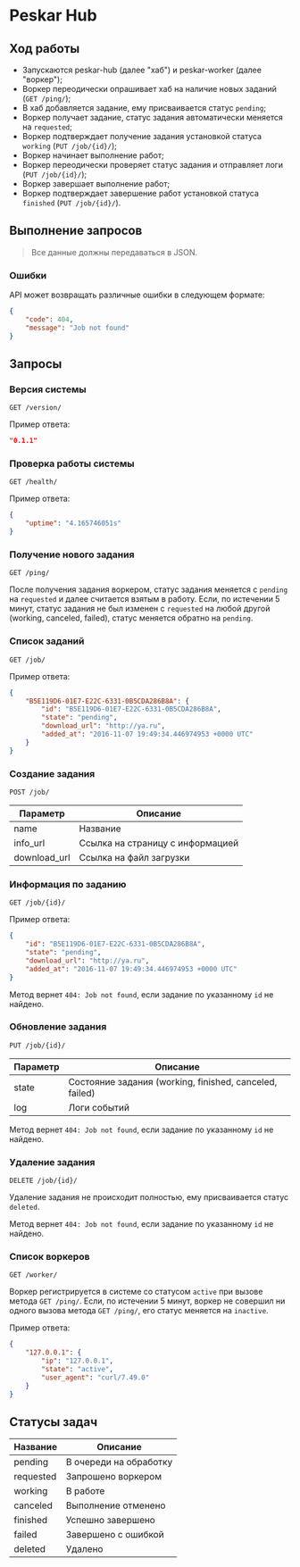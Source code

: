 # Peskar Hub

## Ход работы

* Запускаются peskar-hub (далее "хаб") и peskar-worker (далее "воркер");
* Воркер переодически опрашивает хаб на наличие новых заданий (`GET /ping/`);
* В хаб добавляется задание, ему присваивается статус `pending`;
* Воркер получает задание, статус задания автоматически меняется на `requested`;
* Воркер подтверждает получение задания установкой статуса `working` (`PUT /job/{id}/`);
* Воркер начинает выполнение работ;
* Воркер переодически проверяет статус задания и отправляет логи (`PUT /job/{id}/`);
* Воркер завершает выполнение работ;
* Воркер подтверждает завершение работ установкой статуса `finished` (`PUT /job/{id}/`).

## Выполнение запросов

> Все данные должны передаваться в JSON.

### Ошибки

API может возвращать различные ошибки в следующем формате:

```json
{
    "code": 404,
    "message": "Job not found"
}
```

## Запросы

### Версия системы

`GET /version/`

Пример ответа:

```json
"0.1.1"
```

### Проверка работы системы

`GET /health/`

Пример ответа:

```json
{
    "uptime": "4.165746051s"
}
```

### Получение нового задания

`GET /ping/`

После получения задания воркером, статус задания меняется с `pending` на `requested` и далее считается взятым в работу. Если, по истечении 5 минут, статус задания не был изменен с `requested` на любой другой (working, canceled, failed), статус меняется обратно на `pending`.

### Список заданий

`GET /job/`

Пример ответа:

```json
{
    "B5E119D6-01E7-E22C-6331-0B5CDA286B8A": {
        "id": "B5E119D6-01E7-E22C-6331-0B5CDA286B8A",
        "state": "pending",
        "download_url": "http://ya.ru",
        "added_at": "2016-11-07 19:49:34.446974953 +0000 UTC"
    }
}
```

### Создание задания

`POST /job/`

Параметр     | Описание
-------------|---------------------------------
name         | Название
info_url     | Ссылка на страницу с информацией
download_url | Ссылка на файл загрузки

### Информация по заданию

`GET /job/{id}/`

Пример ответа:

```json
{
    "id": "B5E119D6-01E7-E22C-6331-0B5CDA286B8A",
    "state": "pending",
    "download_url": "http://ya.ru",
    "added_at": "2016-11-07 19:49:34.446974953 +0000 UTC"
}

```

Метод вернет `404: Job not found`, если задание по указанному `id` не найдено.

### Обновление задания

`PUT /job/{id}/`

Параметр | Описание
---------|------------------------------------------------------
state    | Состояние задания (working, finished, canceled, failed)
log      | Логи событий

Метод вернет `404: Job not found`, если задание по указанному `id` не найдено.

### Удаление задания

`DELETE /job/{id}/`

Удаление задания не происходит полностью, ему присваивается статус `deleted`.

Метод вернет `404: Job not found`, если задание по указанному `id` не найдено.

### Список воркеров

`GET /worker/`

Воркер регистрируется в системе со статусом `active` при вызове метода `GET /ping/`. Если, по истечении 5 минут, воркер не совершил ни одного вызова метода `GET /ping/`, его статус меняется на `inactive`.

Пример ответа:

```json
{
    "127.0.0.1": {
        "ip": "127.0.0.1",
        "state": "active",
        "user_agent": "curl/7.49.0"
    }
}
```

## Статусы задач

Название  | Описание
----------|---------------------------------
pending   | В очереди на обработку
requested | Запрошено воркером
working   | В работе
canceled  | Выполнение отменено
finished  | Успешно завершено
failed    | Завершено с ошибкой
deleted   | Удалено
